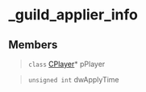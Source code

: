 # _guild_applier_info
 
## Members
 
> `class` [CPlayer](lua/classes/CPlayer.md)* pPlayer
 
> `unsigned int` dwApplyTime
 
